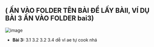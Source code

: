 ## ( ẤN VÀO FOLDER TÊN BÀI ĐỂ LẤY BÀII, VÍ DỤ BÀI 3 ẤN VÀO FOLDER bai3)
![image](https://github.com/user-attachments/assets/658940cc-510f-4a6d-86d1-c64af7d778d6)

* **Bài 3:** 3.1 3.2 3.2 3.4 dễ vl ae tự cook nhá
